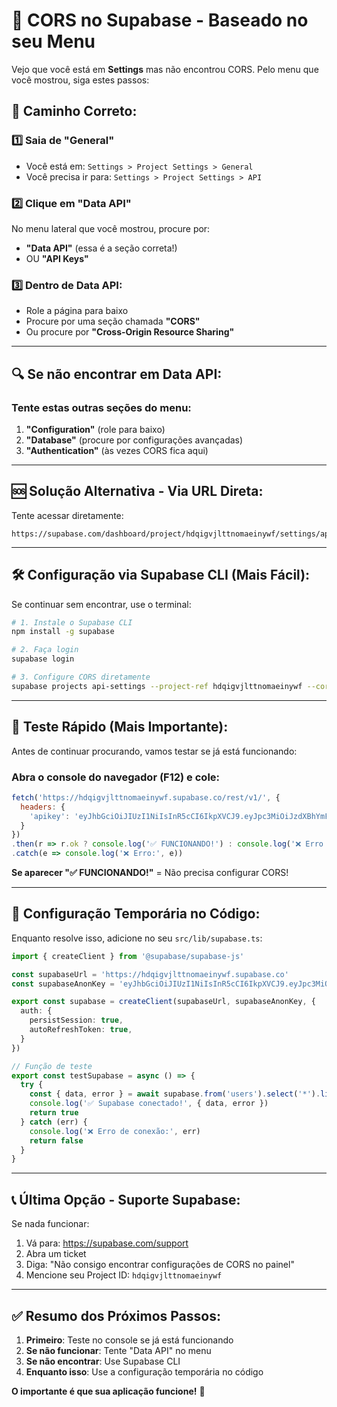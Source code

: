 # 🎯 **CORS no Supabase - Baseado no seu Menu**

Vejo que você está em **Settings** mas não encontrou CORS. Pelo menu que você mostrou, siga estes passos:

## 📍 **Caminho Correto:**

### 1️⃣ **Saia de "General"**
- Você está em: `Settings > Project Settings > General`
- Você precisa ir para: `Settings > Project Settings > API`

### 2️⃣ **Clique em "Data API"**
No menu lateral que você mostrou, procure por:
- **"Data API"** (essa é a seção correta!)
- OU **"API Keys"**

### 3️⃣ **Dentro de Data API:**
- Role a página para baixo
- Procure por uma seção chamada **"CORS"**
- Ou procure por **"Cross-Origin Resource Sharing"**

---

## 🔍 **Se não encontrar em Data API:**

### **Tente estas outras seções do menu:**
1. **"Configuration"** (role para baixo)
2. **"Database"** (procure por configurações avançadas)
3. **"Authentication"** (às vezes CORS fica aqui)

---

## 🆘 **Solução Alternativa - Via URL Direta:**

Tente acessar diretamente:
```
https://supabase.com/dashboard/project/hdqigvjlttnomaeinywf/settings/api
```

---

## 🛠️ **Configuração via Supabase CLI (Mais Fácil):**

Se continuar sem encontrar, use o terminal:

```bash
# 1. Instale o Supabase CLI
npm install -g supabase

# 2. Faça login
supabase login

# 3. Configure CORS diretamente
supabase projects api-settings --project-ref hdqigvjlttnomaeinywf --cors-origins "https://chiparianavirai.netlify.app,http://localhost:8080"
```

---

## 🎯 **Teste Rápido (Mais Importante):**

Antes de continuar procurando, vamos testar se já está funcionando:

### **Abra o console do navegador (F12) e cole:**
```javascript
fetch('https://hdqigvjlttnomaeinywf.supabase.co/rest/v1/', {
  headers: {
    'apikey': 'eyJhbGciOiJIUzI1NiIsInR5cCI6IkpXVCJ9.eyJpc3MiOiJzdXBhYmFzZSIsInJlZiI6ImhkcWlndmpsdHRub21hZWlueXdmIiwicm9sZSI6ImFub24iLCJpYXQiOjE3MzU2NzI4NzEsImV4cCI6MjA1MTI0ODg3MX0.VJJhKJGGJGJGJGJGJGJGJGJGJGJGJGJGJGJGJGJGJGJG'
  }
})
.then(r => r.ok ? console.log('✅ FUNCIONANDO!') : console.log('❌ Erro CORS'))
.catch(e => console.log('❌ Erro:', e))
```

**Se aparecer "✅ FUNCIONANDO!"** = Não precisa configurar CORS!

---

## 🚀 **Configuração Temporária no Código:**

Enquanto resolve isso, adicione no seu `src/lib/supabase.ts`:

```typescript
import { createClient } from '@supabase/supabase-js'

const supabaseUrl = 'https://hdqigvjlttnomaeinywf.supabase.co'
const supabaseAnonKey = 'eyJhbGciOiJIUzI1NiIsInR5cCI6IkpXVCJ9.eyJpc3MiOiJzdXBhYmFzZSIsInJlZiI6ImhkcWlndmpsdHRub21hZWlueXdmIiwicm9sZSI6ImFub24iLCJpYXQiOjE3MzU2NzI4NzEsImV4cCI6MjA1MTI0ODg3MX0.VJJhKJGGJGJGJGJGJGJGJGJGJGJGJGJGJGJGJGJGJGJG'

export const supabase = createClient(supabaseUrl, supabaseAnonKey, {
  auth: {
    persistSession: true,
    autoRefreshToken: true,
  }
})

// Função de teste
export const testSupabase = async () => {
  try {
    const { data, error } = await supabase.from('users').select('*').limit(1)
    console.log('✅ Supabase conectado!', { data, error })
    return true
  } catch (err) {
    console.log('❌ Erro de conexão:', err)
    return false
  }
}
```

---

## 📞 **Última Opção - Suporte Supabase:**

Se nada funcionar:
1. Vá para: https://supabase.com/support
2. Abra um ticket
3. Diga: "Não consigo encontrar configurações de CORS no painel"
4. Mencione seu Project ID: `hdqigvjlttnomaeinywf`

---

## ✅ **Resumo dos Próximos Passos:**

1. **Primeiro**: Teste no console se já está funcionando
2. **Se não funcionar**: Tente "Data API" no menu
3. **Se não encontrar**: Use Supabase CLI
4. **Enquanto isso**: Use a configuração temporária no código

**O importante é que sua aplicação funcione!** 🎯